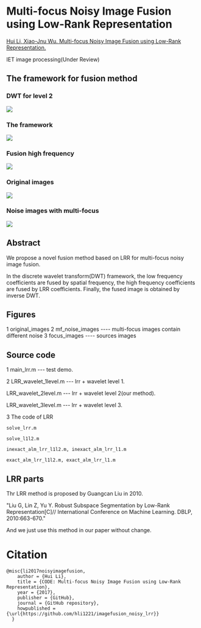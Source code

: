 # Multi-focus Noisy Image Fusion using Low-Rank Representation

[Hui Li, Xiao-Jnu Wu. Multi-focus Noisy Image Fusion using Low-Rank Representation.](https://arxiv.org/abs/1804.09325)

IET image processing(Under Review)

## The framework for fusion method

### <b>DWT for level 2</b>
![](https://github.com/hli1221/imagefusion_noisy_lrr/blob/master/framework/dwt_images.png)

### <b>The framework</b>
![](https://github.com/hli1221/imagefusion_noisy_lrr/blob/master/framework/framework.png)

### <b>Fusion high frequency</b>
![](https://github.com/hli1221/imagefusion_noisy_lrr/blob/master/framework/fusion_high.png)

### <b>Original images</b>
![](https://github.com/hli1221/imagefusion_noisy_lrr/blob/master/framework/original_images.png)

### <b>Noise images with multi-focus</b>
![](https://github.com/hli1221/imagefusion_noisy_lrr/blob/master/framework/nosie_example.png)

## Abstract

We propose a novel fusion method based on LRR for multi-focus noisy image fusion. 

In the discrete wavelet transform(DWT) framework, the low frequency coefficients are fused by spatial frequency, the high frequency coefficients are fused by LRR coefficients. Finally, the fused image is obtained by inverse DWT. 


## Figures
1 original_images
2 mf_noise_images  ---- multi-focus images contain different noise
3 focus_images ---- sources images


## Source code
1 main_lrr.m --- test demo.

2 LRR_wavelet_1level.m --- lrr + wavelet level 1.

  LRR_wavelet_2level.m --- lrr + wavelet level 2(our method).
  
  LRR_wavelet_3level.m --- lrr + wavelet level 3.

3 The code of LRR

	solve_lrr.m

	solve_l1l2.m

	inexact_alm_lrr_l1l2.m, inexact_alm_lrr_l1.m

	exact_alm_lrr_l1l2.m, exact_alm_lrr_l1.m

## LRR parts
Thr LRR method is proposed by Guangcan Liu in 2010.

"Liu G, Lin Z, Yu Y. Robust Subspace Segmentation by Low-Rank Representation[C]// International Conference on Machine Learning. DBLP, 2010:663-670."

And we just use this method in our paper without change.


# Citation
```
@misc{li2017noisyimagefusion,
    author = {Hui Li},
    title = {CODE: Multi-focus Noisy Image Fusion using Low-Rank Representation},
    year = {2017},
    publisher = {GitHub},
    journal = {GitHub repository},
    howpublished = {\url{https://github.com/hli1221/imagefusion_noisy_lrr}}
  }
```

